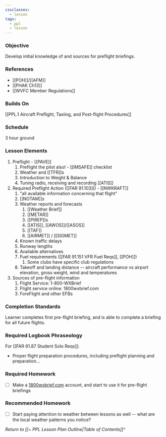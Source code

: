 ```yaml
---
cssclasses:
  - lesson
tags:
  - ppl
  - lesson
---
```


### Objective
Develop initial knowledge of and sources for preflight briefings.

### References
- [[POH]]/[[AFM]]
- [[PHAK Ch13]]
- [[WVFC Member Regulations]]

### Builds On
[[PPL.1 Aircraft Preflight, Taxiing, and Post-flight Procedures]]

### Schedule
3 hour ground

### Lesson Elements
1. Preflight - [[PAVE]]
	1. Preflight the pilot also! - [[IMSAFE]] checklist
	2. Weather and [[TFR]]s
	3. Introduction to Weight & Balance
	4. Tuning radio, receiving and recording [[ATIS]]
2. Required Preflight Action ([[FAR 91.103]]) - [[NWKRAFT]]
	1. "all available information concerning that flight"
	2. [[NOTAM]]s
	3. Weather reports and forecasts
		1. [[Weather Brief]]
		2. [[METAR]]
		3. [[PIREP]]s
		4. [[ATIS]], [[AWOS]]/[[ASOS]]
		5. [[TAF]]
		6. [[AIRMET]] / [[SIGMET]]
	4. Known traffic delays
	5. Runway lengths
	6. Available alternatives
	7. Fuel requirements ([[FAR 91.151 VFR Fuel Reqs]], [[POH]])
		1. Some clubs have specific club regulations
	8. Takeoff and landing distance -- aircraft performance vs airport elevation, gross weight, wind and temperatures
3. Sources of pre-flight information
	1. Flight Service: 1-800-WXBrief
	2. Flight service online: 1800wxbrief.com
	3. ForeFlight and other EFBs

### Completion Standards
Learner completes first pre-flight briefing, and is able to complete a briefing for all future flights.

### Required Logbook Phraseology
For [[FAR 61.87 Student Solo Reqs]]: 
- Proper flight preparation procedures, including preflight planning and preparation...

### Required Homework
- [ ] Make a [1800wxbrief.com](1800wxbrief.com) account, and start to use it for pre-flight briefings

### Recommended Homework
- [ ] Start paying attention to weather between lessons as well -- what are the local weather patterns you notice?

*Return to [[~ PPL Lesson Plan Outline|Table of Contents]]^*